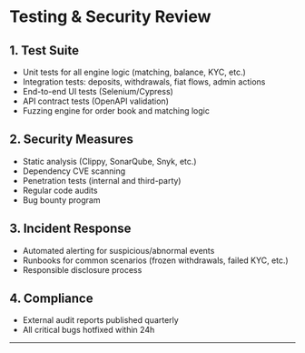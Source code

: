 # Testing & Security Review

## 1. Test Suite

- Unit tests for all engine logic (matching, balance, KYC, etc.)
- Integration tests: deposits, withdrawals, fiat flows, admin actions
- End-to-end UI tests (Selenium/Cypress)
- API contract tests (OpenAPI validation)
- Fuzzing engine for order book and matching logic

## 2. Security Measures

- Static analysis (Clippy, SonarQube, Snyk, etc.)
- Dependency CVE scanning
- Penetration tests (internal and third-party)
- Regular code audits
- Bug bounty program

## 3. Incident Response

- Automated alerting for suspicious/abnormal events
- Runbooks for common scenarios (frozen withdrawals, failed KYC, etc.)
- Responsible disclosure process

## 4. Compliance

- External audit reports published quarterly
- All critical bugs hotfixed within 24h

---